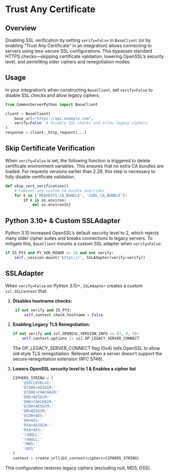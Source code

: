 # Trust Any Certificate

## Overview

Disabling SSL verification by setting `verify=False` in `BaseClient` (or by enabling “Trust Any Certificate” in an integration) allows connecting to servers using less-secure SSL configurations. This bypasses standard HTTPS checks—skipping certificate validation, lowering OpenSSL’s security level, and permitting older ciphers and renegotiation modes.

## Usage

In your integration’s when constructing `BaseClient`, set `verify=False` to disable SSL checks and allow legacy ciphers:

```python
from CommonServerPython import BaseClient

client = BaseClient(
    base_url="https://api.example.com",
    verify=False  # disable SSL checks and allow legacy ciphers
)
response = client._http_request(...)
```

## Skip Certificate Verification

When `verify=False` is set, the following function is triggered to delete certificate environment variables.
This ensures that no extra CA bundles are loaded.
For requests versions earlier than 2.28, this step is necessary to fully disable certificate validation.

```python
def skip_cert_verification()
    # removes any custom CA bundle overrides
    for k in ('REQUESTS_CA_BUNDLE', 'CURL_CA_BUNDLE'):
        if k in os.environ:
            del os.environ[k]
```

## Python 3.10+ & Custom SSLAdapter

Python 3.10 increased OpenSSL’s default security level to 2, which rejects many older cipher suites and breaks connections to legacy servers.
To mitigate this, `BaseClient` mounts a custom SSL adapter when `verify=False`:

```python
if IS_PY3 and PY_VER_MINOR >= 10 and not verify:
    self._session.mount('https://', SSLAdapter(verify=verify))
```

## SSLAdapter

When `verify=False` on Python 3.10+, `SSLAdapter` creates a custom `ssl.SSLContext` that:

1. **Disables hostname checks:**  

   ```python
    if not verify and IS_PY3:
        self.context.check_hostname = False
    ```

2. **Enabling Legacy TLS Renegotiation:**

    ```python
    if not verify and ssl.OPENSSL_VERSION_INFO >= (3, 0, 0):
        self.context.options |= ssl.OP_LEGACY_SERVER_CONNECT
    ```

   The OP_LEGACY_SERVER_CONNECT flag (0x4) tells OpenSSL to allow old‐style TLS renegotiation. Relevant when a server doesn’t support the secure‐renegotiation extension (RFC 5746).

3. **Lowers OpenSSL security level to 1 & Enables a cipher list**  

   ```python
   CIPHERS_STRING = (
       '@SECLEVEL=1:'
       'ECDHE+AESGCM:'
       'ECDHE+CHACHA20:'
       'DHE+AESGCM:'
       'DHE+CHACHA20:'
       'ECDH+AESGCM:'
       'DH+AESGCM:'
       'ECDH+AES:'
       'DH+AES:'
       'RSA+AESGCM:'
       'RSA+AES:'
       '!aNULL:'
       '!eNULL:'
       '!MD5:'
       '!DSS'
   )
   context = create_urllib3_context(ciphers=CIPHERS_STRING)
   ```

This configuration restores legacy ciphers (excluding null, MD5, DSS).
